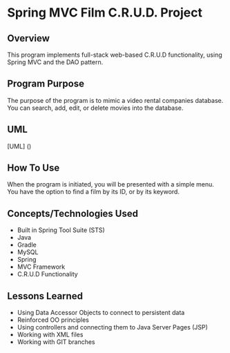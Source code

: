 # Spring MVC Film C.R.U.D. Project

## Overview
This program implements full-stack web-based C.R.U.D functionality, using Spring MVC and the DAO pattern.  

## Program Purpose
The purpose of the program is to mimic a video rental companies database.  You can search, add, edit, or delete movies into the database.   

## UML
[UML] ()

## How To Use
When the program is initiated, you will be presented with a simple menu.  You have the option to find a film by its ID, or by its keyword.

## Concepts/Technologies Used
- Built in Spring Tool Suite (STS)
- Java
- Gradle
- MySQL
- Spring
- MVC Framework
- C.R.U.D Functionality

## Lessons Learned
- Using Data Accessor Objects to connect to persistent data
- Reinforced OO principles
- Using controllers and connecting them to Java Server Pages (JSP)
- Working with XML files
- Working with GIT branches
